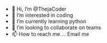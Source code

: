 - 👋 Hi, I’m @ThejaCoder
- 👀 I’m interested in coding
- 🌱 I’m currently learning python
- 💞️ I’m looking to collaborate on teams
- 📫 How to reach me ... Email me

<!---
ThejaCoder/ThejaCoder is a ✨ special ✨ repository because its `README.md` (this file) appears on your GitHub profile.
You can click the Preview link to take a look at your changes.
--->
